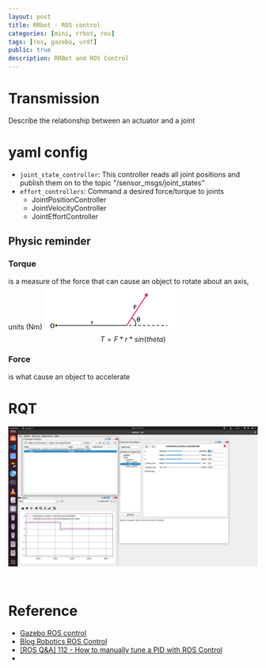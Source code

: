 ```yaml
---
layout: post
title: RRbot - ROS control
categories: [mini, rrbot, ros]
tags: [ros, gazebo, urdf]
public: true
description: RRBot and ROS Control
---
```


# Transmission
Describe the relationship between an actuator and a joint


# yaml config 
- `joint_state_controller`: This controller reads all joint positions and publish them on to the topic "/sensor_msgs/joint_states"
- `effort_controllers`: Command a desired force/torque to joints
  - JointPositionController
  - JointVelocityController
  - JointEffortController

## Physic reminder
### Torque
is a measure of the force that can cause an object to rotate about an axis, units (Nm)
![](/images/2020-09-20-06-55-03.png)
$$
T = F*r*sin(theta)
$$
### Force 
is what cause an object to accelerate 


# RQT
![](/images/2020-09-19-22-13-06.png)

&nbsp;  
# Reference
- [Gazebo ROS control](http://gazebosim.org/tutorials/?tut=ros_control)
- [Blog Robotics ROS Control](https://www.rosroboticslearning.com/ros-control)
- [[ROS Q&A] 112 - How to manually tune a PID with ROS Control](https://youtu.be/gA-O39LrXzI)
- [](https://byjus.com/physics/torque/)